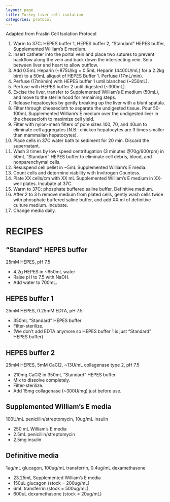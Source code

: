 ```yaml
---
layout: page
title: Turkey liver cell isolation
categories: protocol
---
```


Adapted from Fraslin Cell Isolation Protocol

1. Warm to 37C: HEPES buffer 1, HEPES buffer 2, “Standard” HEPES buffer, Supplemented William’s E medium.
2. Insert catheter into the portal vein and place two sutures to prevent backflow along the vein and back down the intersecting vein. Snip between liver and heart to allow outflow.
3. Add 0.5mL Heparin (~875U/kg = 0.5mL Heparin (4400U/mL) for a 2.2kg bird) to a 50mL aliquot of HEPES Buffer 1. Perfuse (17mL/min).
4. Perfuse (17ml/min) with HEPES buffer 1 until blanched (~250mL).
5. Perfuse with HEPES buffer 2 until digested (~300mL).
6. Excise the liver, transfer to Supplemented William’s E medium (50mL), and move to the sterile hood for remaining steps.
7. Release hepatocytes by gently breaking up the liver with a blunt spatula.
8. Filter through cheesecloth to separate the undigested tissue. Pour 50-100mL Supplemented William’s E medium over the undigested liver in the cheesecloth to maximize cell yield.
9. Filter with nylon-mesh filters of pore sizes 100, 70, and 40um to eliminate cell aggregates (N.B.: chicken hepatocytes are 3 times smaller than mammalian hepatocytes).
10. Place cells in 37C water bath to sediment for 20 min. Discard the supernatant.
11. Wash 3 times by low-speed centrifugation (3 minutes @70g/600rpm) in 50mL “Standard” HEPES buffer to eliminate cell debris, blood, and nonparenchymal cells.
12. Resuspend cell pellet in ~5mL Supplemented William’s E media.
13. Count cells and determine viability with Invitrogen Countess.
14. Plate XX cells/cm with XX mL Supplemented William’s E medium in    XX-well plates. Incubate at 37C.
15. Warm to 37C: phosphate buffered saline buffer, Definitive medium.
16. After 2 to 3 h remove medium from plated cells, gently wash cells twice with phosphate buffered saline buffer, and add XX ml of definitive culture medium. Incubate.
17. Change media daily.

# RECIPES

## “Standard” HEPES buffer
25mM HEPES, pH 7.5

  * 4.2g HEPES in ~650mL water
  * Raise pH to 7.5 with NaOH.
  * Add water to 700mL.

## HEPES buffer 1
25mM HEPES, 0.25mM EDTA, pH 7.5

  * 350mL “Standard” HEPES buffer
  * Filter-sterilize.
  * (We don’t add EDTA anymore so HEPES buffer 1 is just “Standard” HEPES buffer)

## HEPES buffer 2
25mM HEPES, 5mM CaCl2, ~13U/mL collagenase type 2, pH 7.5

  * 210mg CaCl2 in 350mL “Standard” HEPES buffer
  * Mix to dissolve completely.
  * Filter-sterilize.
  * Add 15mg collagenase (~300U/mg) just before use.

## Supplemented William’s E media
100U/mL penicillin/streptomycin, 10ug/mL insulin

  * 250 mL William’s E media
  * 2.5mL penicillin/streptomycin
  * 2.5mg insulin

## Definitive media
1ug/mL glucagon, 100ug/mL transferrin, 0.4ug/mL dexamethasone

  * 23.25mL Supplemented William’s E media
  * 150uL glucagon (stock = 200ug/mL)
  * 6mL transferrin (stock = 500ug/mL)
  * 600uL dexamethasone (stock = 20ug/mL)
